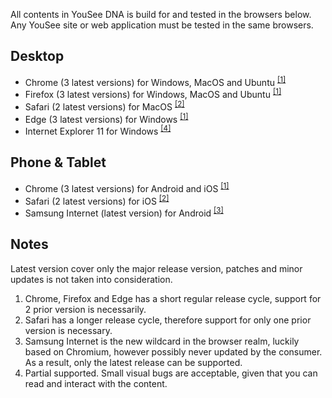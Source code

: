 All contents in YouSee DNA is build for and tested in the browsers below. Any YouSee site or web application must be tested in the same browsers.

## Desktop
- Chrome (3 latest versions) for Windows, MacOS and Ubuntu <sup>[[1]](#ref1)</sup>
- Firefox (3 latest versions) for Windows, MacOS and Ubuntu <sup>[[1]](#ref1)</sup>
- Safari (2 latest versions) for MacOS <sup>[[2]](#ref2)</sup>
- Edge (3 latest versions) for Windows <sup>[[1]](#ref1)</sup>
- Internet Explorer 11 for Windows <sup>[[4]](#ref4)</sup>


## Phone & Tablet
- Chrome (3 latest versions) for Android and iOS <sup>[[1]](#ref1)</sup>
- Safari (2 latest versions) for iOS <sup>[[2]](#ref2)</sup>
- Samsung Internet (latest version) for Android <sup>[[3]](#ref3)</sup>



## Notes
Latest version cover only the major release version, patches and minor updates is not taken into consideration.

<ol>
    <li id="ref1"></a>Chrome, Firefox and Edge has a short regular release cycle, support for 2 prior version is necessarily.</li>
    <li id="ref2"></a>Safari has a longer release cycle, therefore support for only one prior version is necessary.</li>
    <li id="ref3"></a>Samsung Internet is the new wildcard in the browser realm, luckily based on Chromium, however possibly never updated by the consumer. As a result, only the latest release can be supported.</li>
    <li id="ref4"></a>Partial supported. Small visual bugs are acceptable, given that you can read and interact with the content.</li>
</ol>
